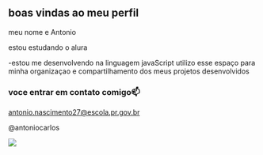 ## boas vindas ao meu perfil

meu nome e Antonio

estou estudando o alura

-estou me desenvolvendo na linguagem javaScript
utilizo esse espaço para minha organizaçao e compartilhamento dos meus projetos desenvolvidos

### voce entrar em contato comigo📫

antonio.nascimento27@escola.pr.gov.br

@antoniocarlos

![](https://media1.tenor.com/m/WKs2jFwg9OgAAAAd/endrick-endrick-real-madrid.gif)

